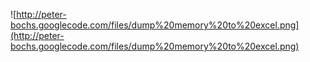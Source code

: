 ![http://peter-bochs.googlecode.com/files/dump%20memory%20to%20excel.png](http://peter-bochs.googlecode.com/files/dump%20memory%20to%20excel.png)